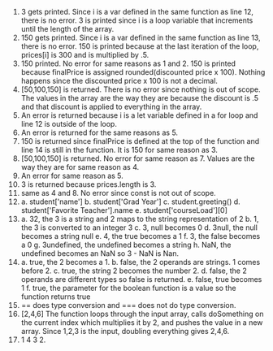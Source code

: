1. 3 gets printed. Since i is a var defined in the same function as line 12, there is no error. 3 is printed since i is a loop variable that increments until the length of the array.
2. 150 gets printed. Since i is a var defined in the same function as line 13, there is no error. 150 is printed because at the last iteration of the loop, prices[i] is 300 and is multiplied by .5.
3. 150 printed. No error for same reasons as 1 and 2. 150 is printed because finalPrice is assigned rounded(discounted price x 100). Nothing happens since the discounted price x 100 is not a decimal. 
4. [50,100,150] is returned. There is no error since nothing is out of scope. The values in the array are the way they are because the discount is .5 and that discount is applied to everything in the array.
5. An error is returned because i is a let variable defined in a for loop and line 12 is outside of the loop.
6. An error is returned for the same reasons as 5.
7. 150 is returned since finalPrice is defined at the top of the function and line 14 is still in the function. It is 150 for same reason as 3.
8.  [50,100,150] is returned. No error for same reason as 7. Values are the way they are for same reason as 4.
9.  An error for same reason as 5.
10. 3 is returned because prices.length is 3.
11. same as 4 and 8. No error since const is not out of scope.
12. a. student['name']
    b. student['Grad Year']
    c. student.greeting()
    d. student['Favorite Teacher'].name
    e. student['courseLoad'][0]
13. a. 32, the 3 is a string and 2 maps to the string representation of 2
    b. 1, the 3 is converted to an integer 3
    c. 3, null becomes 0
    d. 3null, the null becomes a string null
    e. 4, the true becomes a 1
    f. 3, the false becomes a 0
    g. 3undefined, the undefined becomes a string
    h. NaN, the undefined becomes an NaN so 3 - NaN is Nan.
14. a. true, the 2 becomes a 1.
    b. false, the 2 operands are strings. 1 comes before 2.
    c. true, the string 2 becomes the number 2.
    d. false, the 2 operands are different types so false is returned. 
    e. false, true becomes 1
    f. true, the parameter for the boolean function is a value so the function returns true
15. == does type conversion and === does not do type conversion.
17. [2,4,6] The function loops through the input array, calls doSomething on the current index which multiplies it by 2, and pushes the value in a new array. Since 1,2,3 is the input, doubling everything gives 2,4,6.
19. 1 4 3 2.  
